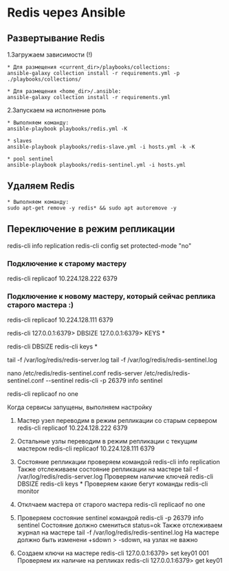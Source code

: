 # Redis через Ansible

## Развертывание Redis

1.Загружаем зависимости (!)

    * Для размещения <current_dir>/playbooks/collections:
    ansible-galaxy collection install -r requirements.yml -p ./playbooks/collections/

    * Для размещения <home_dir>/.ansible:
    ansible-galaxy collection install -r requirements.yml

2.Запускаем на исполнение роль

    * Выполняем команду:
    ansible-playbook playbooks/redis.yml -K

    * slaves
    ansible-playbook playbooks/redis-slave.yml -i hosts.yml -k -K

    * pool sentinel
    ansible-playbook playbooks/redis-sentinel.yml -i hosts.yml

## Удаляем Redis

    * Выполняем команду:
    sudo apt-get remove -y redis* && sudo apt autoremove -y

## Переключение в режим репликации

redis-cli info replication
redis-cli config set protected-mode "no"

### Подключение к старому мастеру

redis-cli replicaof 10.224.128.222 6379

### Подключение к новому мастеру, который сейчас реплика старого мастера :)

redis-cli replicaof 10.224.128.111 6379

redis-cli
127.0.0.1:6379> DBSIZE
127.0.0.1:6379> KEYS *

redis-cli DBSIZE
redis-cli keys *

tail -f /var/log/redis/redis-server.log
tail -f /var/log/redis/redis-sentinel.log

nano /etc/redis/redis-sentinel.conf
redis-server /etc/redis/redis-sentinel.conf --sentinel
redis-cli -p 26379 info sentinel

redis-cli replicaof no one

Когда сервисы запущены, выполняем настройку

1. Мастер узел переводим в режим репликации со старым сервером
    redis-cli replicaof 10.224.128.222 6379

2. Остальные узлы переводим в режим репликации с текущим мастером
    redis-cli replicaof 10.224.128.111 6379

3. Состояние репликации проверяем командой redis-cli info replication
    Также отслеживаем состояние репликации на мастере tail -f /var/log/redis/redis-server.log
    Проверяем наличие ключей
    redis-cli DBSIZE
    redis-cli keys *
    Проверяем какие бегут команды
    redis-cli monitor

4. Отклчаем мастера от старого мастера
    redis-cli replicaof no one

5. Проверяем состояние sentinel командой redis-cli -p 26379 info sentinel
    Состояние должно смениться status=ok
    Также отслеживаем журнал на мастере tail -f /var/log/redis/redis-sentinel.log
    На мастере должно быть изменени +sdown > -sdown, на узлах не важно

6. Создаем ключи на мастере
    redis-cli
    127.0.0.1:6379> set key01 001
   Проверяем их наличие на репликах
    redis-cli
    127.0.0.1:6379> get key01

